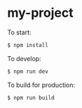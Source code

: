 # my-project

To start:

```bash
$ npm install
```

To develop:

```bash
$ npm run dev
```



To build for production:

```bash
$ npm run build
```